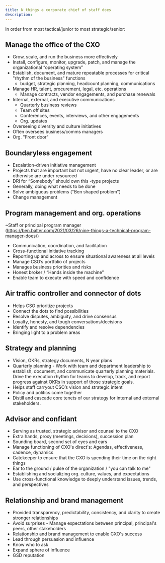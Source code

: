 ```yaml
---
title: N things a corporate chief of staff does
description:
---
```


In order from most tactical/junior to most strategic/senior:

## Manage the office of the CXO

* Grow, scale, and run the business more effectively
* Install, configure, monitor, upgrade, patch, and manage the organizational “operating system”
* Establish, document, and mature repeatable processes for critical "rhythm of the business" functions
  * budget, strategic planning, headcount planning, communications
* Manage HR, talent, procurement, legal, etc. operations
  * Manage contracts, vendor engagements, and purchase renewals  
* Internal, external, and executive communications
  * Quarterly business reviews
  * Team off sites
  * Conferences, events, interviews, and other engagements
  * Org. updates
* Overseeing diversity and culture initiatives
* Often oversees business/comms managers
* Org. "Front door"

## Boundaryless engagement

* Escalation-driven initiative management
* Projects that are important but not urgent, have no clear leader, or are otherwise are under resourced
* DRI for “Somebody” should own this -type projects
* Generally, doing what needs to be done
* Solve ambiguous problems ("Ben shaped problem")
* Change management

## Program management and org. operations

~Staff or principal program manager (https://ben.balter.com/2021/03/26/nine-things-a-technical-program-manager-does/)

* Communication, coordination, and facilitation
* Cross-functional initiative tracking
* Reporting up and across to ensure situational awareness at all levels
* Manage CSO’s portfolio of projects
* Manages business priorities and risks
* Honest broker / “Hands inside the machine”
* Enable team to execute with speed and confidence

## Air traffic controller and connector of dots

* Helps CSO prioritize projects
* Connect the dots to find possibilities
* Resolve disputes, ambiguity, and drive consensus
* Loyalty, honesty, and tough conversations/decisions
* Identify and resolve dependencies
* Bringing light to a problem areas
  
## Strategy and planning

* Vision, OKRs, strategy documents, N year plans
* Quarterly planning - Work with team and department leadership to establish, document, and communicate quarterly planning materials. Drive the execution rhythm for teams to develop, track, and report progress against OKRs in support of those strategic goals.
* Helps staff carryout CSO’s vision and strategic intent
* Policy and politics come together
* Distill and cascade core tenets of our strategy for internal and external stakeholders.

## Advisor and confidant

* Serving as trusted, strategic advisor and counsel to the CXO
* Extra hands, proxy (meetings, decisions), succession plan
* Sounding board, second set of eyes and ears
* Manage functioning of CXO's direct's: Agendas, effectiveness, cadence, dynamics
* Gatekeeper to ensure that the CXO is spending their time on the right things
* Ear to the ground / pulse of the organization / "you can talk to me"
* Establishing and socializing org. culture, values, and expectations
* Use cross-functional knowledge to deeply understand issues, trends, and perspectives

## Relationship and brand management

* Provided transparency, predictability, consistency, and clarity to create stronger relationships
* Avoid surprises - Manage expectations between principal, principal's peers, other stakeholders
* Relationship and brand management to enable CXO's success 
* Lead through persuasion and influence
* Know who to ask
* Expand sphere of influence
* GSD reputation